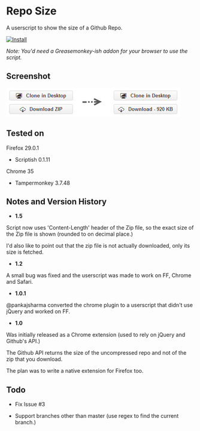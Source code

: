# Repo Size

A userscript to show the size of a Github Repo. 

[![Install](https://raw.github.com/jerone/UserScripts/master/_resources/Install-button.jpg)](https://github.com/dufferZafar/repo-size/raw/master/Github-Repo-Size.user.js)

*Note: You'd need a Greasemonkey-ish addon for your browser to use the script.*

## Screenshot

![Screenshot](/screen.jpg)

## Tested on

Firefox 29.0.1 
 - Scriptish 0.1.11 
 <!-- - GreaseMonkey 1.15 -->

Chrome 35
 - Tampermonkey 3.7.48 

<!-- Safari 5.1.7 NinjaKit  -->

## Notes and Version History

* **1.5**

Script now uses 'Content-Length' header of the Zip file, so the exact size of the Zip file is shown (rounded to on decimal place.)

I'd also like to point out that the zip file is not actually downloaded, only its size is fetched.

* **1.2**

A small bug was fixed and the userscript was made to work on FF, Chrome and Safari.

* **1.0.1**

@pankajsharma converted the chrome plugin to a userscript that didn't use jQuery and worked on FF.

* **1.0**

Was initially released as a Chrome extension (used to rely on jQuery and Github's API.)

The Github API returns the size of the uncompressed repo and not of the zip that you download.

The plan was to write a native extension for Firefox too.

## Todo

* Fix Issue #3

* Support branches other than master (use regex to find the current branch.)
